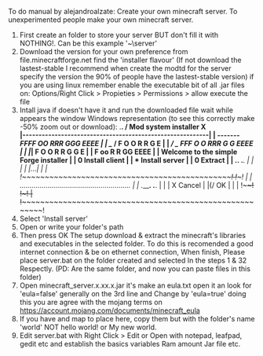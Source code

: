 To do manual by alejandroalzate: Create your own minecraft server.
To unexperimented people make your own minecraft server.
1. First create an folder to store your server BUT don't fill it with NOTHING!. Can be this example '~\server\'
2. Download the version for your own preference from file.minecraftforge.net find the 'installer flavour' (If not download the lastest-stable I recommend when create the modtd for the server specify the version the 90% of people have the lastest-stable version)
if you are using linux remember enable the executable bit of all .jar files on:
Options/Right Click > Propieties > Permissions > allow execute the file
3. Intall java if doesn't have it and run the downloaded file wait while appears the window
Windows representation (to see this correctly make -50% zoom out or download):
  .________________________________________________________.
 /                 Mod system installer                   X \
 |----------------------------------------------------------|
 |             ___-------    FFFF   OO   RRR   GGG EEEE     |
 |             \__      /    F     O  O  R  R G    E        |
 |               _/     \_   FFF   O  O  RRR  G  G EEEE     |
 |              |_________|  F     O  O  R  R G  G E        |
 |                           F      oo   R  R  GG  EEEE     |
 |              Welcome to the simple Forge installer       |
 |              0 Install client                            |
 |              * Install server                            |
 |              0 Extract                                   |
 | .________________________________________________. .___. |
 | | <Your empty folder>                            | |...| |
 | !~~~~~~~~~~~~~~~~~~~~~~~~~~~~~~~~~~~~~~~~~~~~~~~~! !~~~! |
 | ........................................................ |
 |                                  .__________.  ._______. |
 |                                  | X Cancel |  |(/ OK  | |
 |                                  !~~~~~~~~~~!  !~~~~~~~! |
 !~~~~~~~~~~~~~~~~~~~~~~~~~~~~~~~~~~~~~~~~~~~~~~~~~~~~~~~~~~!
31. Select 'Install server'
32. Open or write your folder's path
33. Then press OK
The setup download & extract the minecraft's libraries and executables in the selected folder.
To do this is recomended a good internet connection & be on ethernet connection,
When finish, Please place server.bat on the folder created and selected
In the steps 1 & 32 Respectly. (PD: Are the same folder, and now you can paste files in this folder)
4. Open minecraft_server.x.xx.x.jar it's make an eula.txt open it an look for 'eula=false' generally on the 3rd line and 
Change by 'eula=true' doing this you are agree with the mojang terms on https://account.mojang.com/documents/minecraft_eula
5. If you have and map to place here, copy them but with the folder's name 'world' NOT hello world! or My new world.
6. Edit server.bat with Right Click > Edit or Open with notepad, leafpad, gedit etc and establish the basics variables Ram amount Jar file etc.
